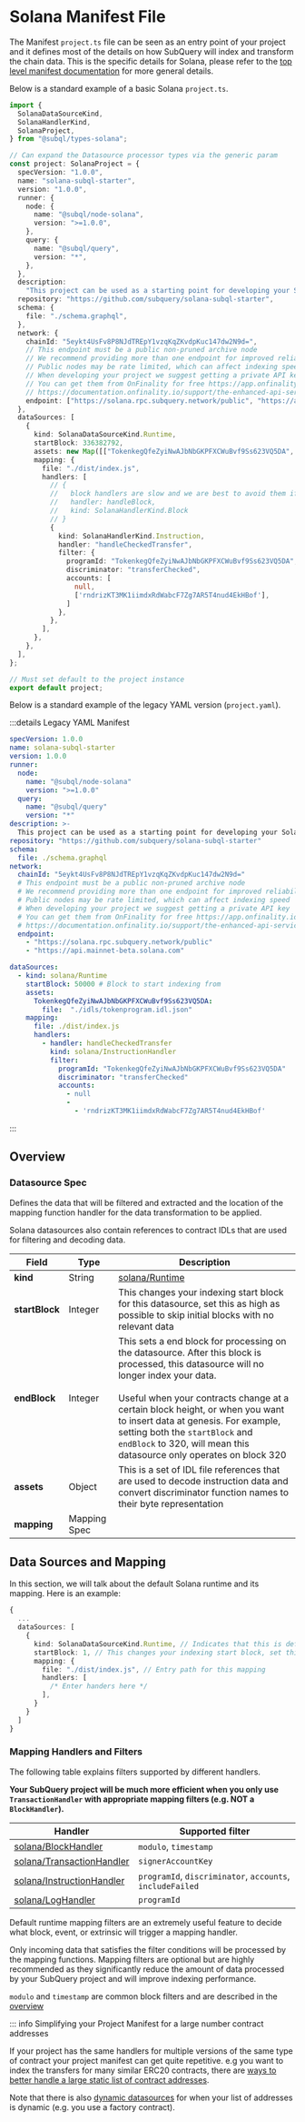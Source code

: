 # Solana Manifest File

The Manifest `project.ts` file can be seen as an entry point of your project and it defines most of the details on how SubQuery will index and transform the chain data. This is the specific details for Solana, please refer to the [top level manifest documentation](../introduction.md) for more general details.

Below is a standard example of a basic Solana `project.ts`.

```ts
import {
  SolanaDataSourceKind,
  SolanaHandlerKind,
  SolanaProject,
} from "@subql/types-solana";

// Can expand the Datasource processor types via the generic param
const project: SolanaProject = {
  specVersion: "1.0.0",
  name: "solana-subql-starter",
  version: "1.0.0",
  runner: {
    node: {
      name: "@subql/node-solana",
      version: ">=1.0.0",
    },
    query: {
      name: "@subql/query",
      version: "*",
    },
  },
  description:
    "This project can be used as a starting point for developing your Solana SubQuery project",
  repository: "https://github.com/subquery/solana-subql-starter",
  schema: {
    file: "./schema.graphql",
  },
  network: {
    chainId: "5eykt4UsFv8P8NJdTREpY1vzqKqZKvdpKuc147dw2N9d=",
    // This endpoint must be a public non-pruned archive node
    // We recommend providing more than one endpoint for improved reliability, performance, and uptime
    // Public nodes may be rate limited, which can affect indexing speed
    // When developing your project we suggest getting a private API key
    // You can get them from OnFinality for free https://app.onfinality.io
    // https://documentation.onfinality.io/support/the-enhanced-api-service
    endpoint: ["https://solana.rpc.subquery.network/public", "https://api.mainnet-beta.solana.com"],
  },
  dataSources: [
    {
      kind: SolanaDataSourceKind.Runtime,
      startBlock: 336382792,
      assets: new Map([["TokenkegQfeZyiNwAJbNbGKPFXCWuBvf9Ss623VQ5DA", { file: "./idls/tokenprogram.idl.json" }]]),
      mapping: {
        file: "./dist/index.js",
        handlers: [
          // {
          //   block handlers are slow and we are best to avoid them if possible
          //   handler: handleBlock,
          //   kind: SolanaHandlerKind.Block
          // }
          {
            kind: SolanaHandlerKind.Instruction,
            handler: "handleCheckedTransfer",
            filter: {
              programId: "TokenkegQfeZyiNwAJbNbGKPFXCWuBvf9Ss623VQ5DA",
              discriminator: "transferChecked",
              accounts: [
                null,
                ['rndrizKT3MK1iimdxRdWabcF7Zg7AR5T4nud4EkHBof'],
              ]
            },
          },
        ],
      },
    },
  ],
};

// Must set default to the project instance
export default project;
```

Below is a standard example of the legacy YAML version (`project.yaml`).

:::details Legacy YAML Manifest

```yml
specVersion: 1.0.0
name: solana-subql-starter
version: 1.0.0
runner:
  node:
    name: "@subql/node-solana"
    version: ">=1.0.0"
  query:
    name: "@subql/query"
    version: "*"
description: >-
  This project can be used as a starting point for developing your Solana SubQuery project
repository: "https://github.com/subquery/solana-subql-starter"
schema:
  file: ./schema.graphql
network:
  chainId: "5eykt4UsFv8P8NJdTREpY1vzqKqZKvdpKuc147dw2N9d="
  # This endpoint must be a public non-pruned archive node
  # We recommend providing more than one endpoint for improved reliability, performance, and uptime
  # Public nodes may be rate limited, which can affect indexing speed
  # When developing your project we suggest getting a private API key
  # You can get them from OnFinality for free https://app.onfinality.io
  # https://documentation.onfinality.io/support/the-enhanced-api-service
  endpoint:
    - "https://solana.rpc.subquery.network/public"
    - "https://api.mainnet-beta.solana.com"

dataSources:
  - kind: solana/Runtime
    startBlock: 50000 # Block to start indexing from
    assets:
      TokenkegQfeZyiNwAJbNbGKPFXCWuBvf9Ss623VQ5DA:
        file:  "./idls/tokenprogram.idl.json"
    mapping:
      file: ./dist/index.js
      handlers:
        - handler: handleCheckedTransfer
          kind: solana/InstructionHandler
          filter:
            programId: "TokenkegQfeZyiNwAJbNbGKPFXCWuBvf9Ss623VQ5DA"
            discriminator: "transferChecked"
            accounts:
              - null
              -
                - 'rndrizKT3MK1iimdxRdWabcF7Zg7AR5T4nud4EkHBof'
```

:::

## Overview

### Datasource Spec

Defines the data that will be filtered and extracted and the location of the mapping function handler for the data transformation to be applied.

Solana datasources also contain references to contract IDLs that are used for filtering and decoding data.

| Field | Type | Description
| --------------- |-------------|-------------|
| **kind** | String | [solana/Runtime](#data-sources-and-mapping) |
| **startBlock** | Integer | This changes your indexing start block for this datasource, set this as high as possible to skip initial blocks with no relevant data |
| **endBlock** | Integer | This sets a end block for processing on the datasource. After this block is processed, this datasource will no longer index your data. <br><br>Useful when your contracts change at a certain block height, or when you want to insert data at genesis. For example, setting both the `startBlock` and `endBlock` to 320, will mean this datasource only operates on block 320 |
| **assets** | Object | This is a set of IDL file references that are used to decode instruction data and convert discriminator function names to their byte representation |
| **mapping** | Mapping Spec | |

## Data Sources and Mapping

In this section, we will talk about the default Solana runtime and its mapping. Here is an example:

```ts
{
  ...
  dataSources: [
    {
      kind: SolanaDataSourceKind.Runtime, // Indicates that this is default runtime
      startBlock: 1, // This changes your indexing start block, set this higher to skip initial blocks with less data
      mapping: {
        file: "./dist/index.js", // Entry path for this mapping
        handlers: [
          /* Enter handers here */
        ],
      }
    }
  ]
}
```

### Mapping Handlers and Filters

The following table explains filters supported by different handlers.

**Your SubQuery project will be much more efficient when you only use `TransactionHandler` with appropriate mapping filters (e.g. NOT a `BlockHandler`).**

| Handler                                                                   | Supported filter                                          |
| ------------------------------------------------------------------------- | --------------------------------------------------------- |
| [solana/BlockHandler](../../mapping/solana#block-handler)                 | `modulo`, `timestamp`                                     |
| [solana/TransactionHandler](../../mapping/solana#transaction-handler)     | `signerAccountKey`                                        |
| [solana/InstructionHandler](../../mapping/solana#instruction-handler)     | `programId`, `discriminator`, `accounts`, `includeFailed` |
| [solana/LogHandler](../../mapping/solana#log-handler)                     | `programId`                                               |

Default runtime mapping filters are an extremely useful feature to decide what block, event, or extrinsic will trigger a mapping handler.

Only incoming data that satisfies the filter conditions will be processed by the mapping functions. Mapping filters are optional but are highly recommended as they significantly reduce the amount of data processed by your SubQuery project and will improve indexing performance.

`modulo` and `timestamp` are common block filters and are described in the [overview](../introduction#block-filters)

::: info Simplifying your Project Manifest for a large number contract addresses

If your project has the same handlers for multiple versions of the same type of contract your project manifest can get quite repetitive. e.g you want to index the transfers for many similar ERC20 contracts, there are [ways to better handle a large static list of contract addresses](../../optimisation#simplifying-the-project-manifest).

Note that there is also [dynamic datasources](../../dynamic-datasources.md) for when your list of addresses is dynamic (e.g. you use a factory contract).
